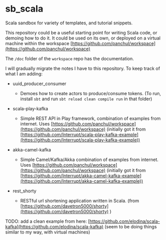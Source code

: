 
# sb_scala

Scala sandbox for variety of templates, and tutorial snippets.

This repository could be a useful starting point for writing Scala code, or demoing how to do it.
It could be used on its own, or deployed on a virtual machine within the workspace [https://github.com/panchul/workspace](https://github.com/panchul/workspace)

The ```/doc``` folder of the ```workspace``` repo has the documentation. 

I will gradually migrate the notes I have to this repository. To keep track of what I am adding:

+ uuid_producer_consumer
    - Demoes how to create actors to produce/consume tokens.
      (To run, install ```sbt``` and run ```sbt reload clean compile run``` in that folder)
     
+ scala-play-kafka
    - Simple REST API in Play framework, combination of examples from internet. Uses [https://github.com/panchul/workspace](https://github.com/panchul/workspace)
      (initially got it from [https://github.com/Interrupt/scala-play-kafka-example](https://github.com/Interrupt/scala-play-kafka-example))

+ akka-camel-kafka
    - Simple Camel/Kafka/Akka combination of examples from internet. Uses [https://github.com/panchul/workspace](https://github.com/panchul/workspace)
      (initially got it from [https://github.com/Interrupt/akka-camel-kafka-example](https://github.com/Interrupt/akka-camel-kafka-example))

+ rest_shorty
    - ﻿RESTful url shortening application written in Scala.
      (from [https://github.com/davetron5000/shorty](https://github.com/davetron5000/shorty) )


TODO: add a clean example from here: [https://github.com/elodina/scala-kafka](https://github.com/elodina/scala-kafka) 
      (seem to be doing things similar to my way, with virtual machines)
      
      
      